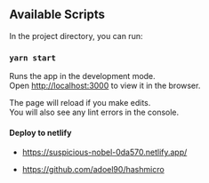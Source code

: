 ## Available Scripts

In the project directory, you can run:

### `yarn start`

Runs the app in the development mode.<br />
Open [http://localhost:3000](http://localhost:3000) to view it in the browser.

The page will reload if you make edits.<br />
You will also see any lint errors in the console.

#### Deploy to netlify

- https://suspicious-nobel-0da570.netlify.app/

- https://github.com/adoel90/hashmicro